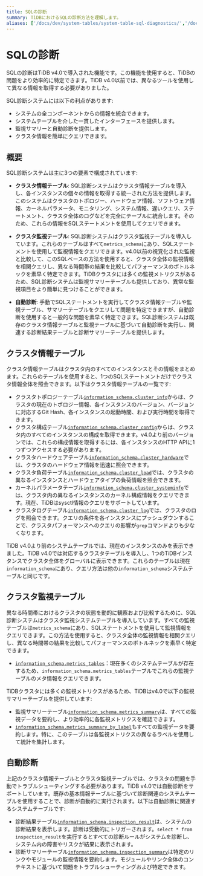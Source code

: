 ```yaml
---
title: SQLの診断
summary: TiDBにおけるSQLの診断方法を理解します。
aliases: ['/docs/dev/system-tables/system-table-sql-diagnostics/','/docs/dev/reference/system-databases/sql-diagnosis/','/docs/dev/system-tables/system-table-sql-diagnosis/','/tidb/dev/system-table-sql-diagnostics/','/tidb/dev/check-cluster-status-using-sql-statements','/docs/dev/check-cluster-status-using-sql-statements/','/docs/dev/reference/performance/check-cluster-status-using-sql-statements/']
---
```


# SQLの診断

SQLの診断はTiDB v4.0で導入された機能です。この機能を使用すると、TiDBの問題をより効率的に特定できます。TiDB v4.0以前では、異なるツールを使用して異なる情報を取得する必要がありました。

SQL診断システムには以下の利点があります:

+ システムの全コンポーネントからの情報を統合できます。
+ システムテーブルを介した一貫したインターフェースを提供します。
+ 監視サマリーと自動診断を提供します。
+ クラスタ情報を簡単にクエリできます。

## 概要

SQL診断システムは主に3つの要素で構成されています:

+ **クラスタ情報テーブル**: SQL診断システムはクラスタ情報テーブルを導入し、各インスタンスの個々の情報を取得する統一された方法を提供します。このシステムはクラスタのトポロジー、ハードウェア情報、ソフトウェア情報、カーネルパラメータ、モニタリング、システム情報、遅いクエリ、ステートメント、クラスタ全体のログなどを完全にテーブルに統合します。そのため、これらの情報をSQLステートメントを使用してクエリできます。

+ **クラスタ監視テーブル**: SQL診断システムはクラスタ監視テーブルを導入しています。これらのテーブルはすべて`metrics_schema`にあり、SQLステートメントを使用して監視情報をクエリできます。v4.0以前の視覚化された監視と比較して、このSQLベースの方法を使用すると、クラスタ全体の監視情報を相関クエリし、異なる時間帯の結果を比較してパフォーマンスのボトルネックを素早く特定できます。TiDBクラスタには多くの監視メトリクスがあるため、SQL診断システムは監視サマリーテーブルも提供しており、異常な監視項目をより簡単に見つけることができます。

+ **自動診断**: 手動でSQLステートメントを実行してクラスタ情報テーブルや監視テーブル、サマリーテーブルをクエリして問題を特定できますが、自動診断を使用すると一般的な問題を素早く特定できます。SQL診断システムは既存のクラスタ情報テーブルと監視テーブルに基づいて自動診断を実行し、関連する診断結果テーブルと診断サマリーテーブルを提供します。

## クラスタ情報テーブル

クラスタ情報テーブルはクラスタ内のすべてのインスタンスとその情報をまとめます。これらのテーブルを使用すると、1つのSQLステートメントだけでクラスタ情報全体を照会できます。以下はクラスタ情報テーブルの一覧です:

+ クラスタトポロジーテーブル[`information_schema.cluster_info`](/information-schema/information-schema-cluster-info.md)からは、クラスタの現在のトポロジー情報、各インスタンスのバージョン、バージョンに対応するGit Hash、各インスタンスの起動時間、および実行時間を取得できます。
+ クラスタ構成テーブル[`information_schema.cluster_config`](/information-schema/information-schema-cluster-config.md)からは、クラスタ内のすべてのインスタンスの構成を取得できます。v4.0より前のバージョンでは、これらの構成情報を取得するには、各インスタンスのHTTP APIに1つずつアクセスする必要があります。
+ クラスタハードウェアテーブル[`information_schema.cluster_hardware`](/information-schema/information-schema-cluster-hardware.md)では、クラスタのハードウェア情報を迅速に照会できます。
+ クラスタ負荷テーブル[`information_schema.cluster_load`](/information-schema/information-schema-cluster-load.md)では、クラスタの異なるインスタンスとハードウェアタイプの負荷情報を照会できます。
+ カーネルパラメータテーブル[`information_schema.cluster_systeminfo`](/information-schema/information-schema-cluster-systeminfo.md)では、クラスタ内の異なるインスタンスのカーネル構成情報をクエリできます。現在、TiDBはsysctl情報のクエリをサポートしています。
+ クラスタログテーブル[`information_schema.cluster_log`](/information-schema/information-schema-cluster-log.md)では、クラスタのログを照会できます。クエリの条件を各インスタンスにプッシュダウンすることで、クラスタパフォーマンスへのクエリの影響が`grep`コマンドよりも少なくなります。

TiDB v4.0より前のシステムテーブルでは、現在のインスタンスのみを表示できました。TiDB v4.0では対応するクラスタテーブルを導入し、1つのTiDBインスタンスでクラスタ全体をグローバルに表示できます。これらのテーブルは現在`information_schema`にあり、クエリ方法は他の`information_schema`システムテーブルと同じです。

## クラスタ監視テーブル

異なる時間帯におけるクラスタの状態を動的に観察および比較するために、SQL診断システムはクラスタ監視システムテーブルを導入しています。すべての監視テーブルは`metrics_schema`にあり、SQLステートメントを使用して監視情報をクエリできます。この方法を使用すると、クラスタ全体の監視情報を相関クエリし、異なる時間帯の結果を比較してパフォーマンスのボトルネックを素早く特定できます。

+ [`information_schema.metrics_tables`](/information-schema/information-schema-metrics-tables.md)：現在多くのシステムテーブルが存在するため、`information_schema.metrics_tables`テーブルでこれらの監視テーブルのメタ情報をクエリできます。

TiDBクラスタには多くの監視メトリクスがあるため、TiDBはv4.0で以下の監視サマリーテーブルを提供しています:

+ 監視サマリーテーブル[`information_schema.metrics_summary`](/information-schema/information-schema-metrics-summary.md)は、すべての監視データを要約し、より効率的に各監視メトリクスを確認できます。
+ [`information_schema.metrics_summary_by_label`](/information-schema/information-schema-metrics-summary.md)もすべての監視データを要約します。特に、このテーブルは各監視メトリクスの異なるラベルを使用して統計を集計します。

## 自動診断

上記のクラスタ情報テーブルとクラスタ監視テーブルでは、クラスタの問題を手動でトラブルシューティングする必要があります。TiDB v4.0では自動診断をサポートしています。既存の基本情報テーブルに基づいて診断関連のシステムテーブルを使用することで、診断が自動的に実行されます。以下は自動診断に関連するシステムテーブルです:

+ 診断結果テーブル[`information_schema.inspection_result`](/information-schema/information-schema-inspection-result.md)は、システムの診断結果を表示します。診断は受動的にトリガーされます。`select * from inspection_result`を実行するとすべての診断ルールがシステムを診断し、システム内の障害やリスクが結果に表示されます。
+ 診断サマリーテーブル[`information_schema.inspection_summary`](/information-schema/information-schema-inspection-summary.md)は特定のリンクやモジュールの監視情報を要約します。モジュールやリンク全体のコンテキストに基づいて問題をトラブルシューティングおよび特定できます。